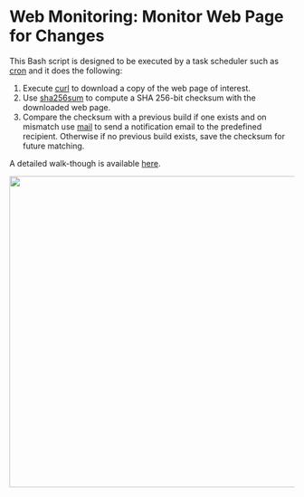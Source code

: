 # Web Monitoring: Monitor Web Page for Changes

This Bash script is designed to be executed by a task scheduler such as [cron](https://crontab.guru/) and it does the following:

1. Execute [curl](https://curl.se/docs/manpage.html) to download a copy of the web page of interest.
2. Use [sha256sum](https://linux.die.net/man/1/sha256sum) to compute a SHA 256-bit checksum with the downloaded web page.
3. Compare the checksum with a previous build if one exists and on mismatch use [mail](https://linux.die.net/man/1/mail) to send a notification email to the predefined recipient. Otherwise if no previous build exists, save the checksum for future matching.

A detailed walk-though is available [here](https://kurtcms.org/web-monitoring-monitor-web-page-for-changes/).

<img src="https://kurtcms.org/git/web-monitor/web-monitor-screenshot.png" width="550">
